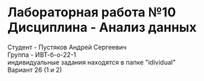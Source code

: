 # Лабораторная работа №10 Дисциплина - Анализ данных
Студент - Пустяков Андрей Сергеевич
<br>
Группа - ИВТ-б-о-22-1
<br>
индивидуальные задания находятся в папке "idividual"
<br>
Вариант 26 (1 и 2)